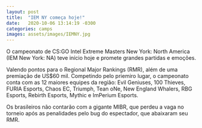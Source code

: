 ```yaml
---
layout: post
title:  "IEM NY começa hoje!"
date:   2020-10-06 13:14:19 -0300
categories: camps
images: assets/images/IEMNY.jpg
---
```


<p>
O campeonato de CS:GO Intel Extreme Masters New York: North America (IEM New York: NA) teve início hoje e promete grandes partidas e emoções.
</p>

<p>
Valendo pontos para o Regional Major Rankings (RMR), além de uma premiação de US$60 mil. Competindo pelo priemiro lugar, o campeonato conta com as 12 maiores equipes da região: Evil Geniuses, 100 Thieves, FURIA Esports, Chaos EC, Triumph, Tean oNe, New England Whalers, RBG Esports, Rebirth Esports, Mythic e ImPerium Esports.
</p>

<p>
Os brasileiros não contarão com a gigante MIBR, que perdeu a vaga no torneio após as penalidades pelo bug do espectador, que abaixaram seu RMR.
</p>